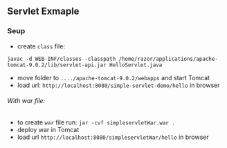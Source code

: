 ## Servlet Exmaple


### Seup

- create `class` file:
```
javac -d WEB-INF/classes -classpath /home/razor/applications/apache-tomcat-9.0.2/lib/servlet-api.jar HelloServlet.java
```
- move folder to `..../apache-tomcat-9.0.2/webapps` and start Tomcat
- load url: `http://localhost:8080/simple-servlet-demo/hello` in browser


###### With war file:
- to create `war` file run: `jar -cvf simpleservletWar.war .`
- deploy war in Tomcat
- load url `http://localhost:8080/simpleservletWar/hello` in browser

